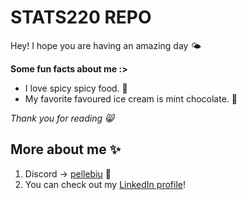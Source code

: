 # STATS220 REPO
Hey! I hope you are having an amazing day 🌤️

**Some fun facts about me :>**
* I love spicy spicy food. 🤤
* My favorite favoured ice cream is mint chocolate. 🍨

_Thank you for reading 😸_
## More about me ✨
1. Discord -> [pellebiu](https://discord.com/channels/@me) 🎐
2. You can check out my [LinkedIn profile](https://www.linkedin.com/in/belleyom)!
